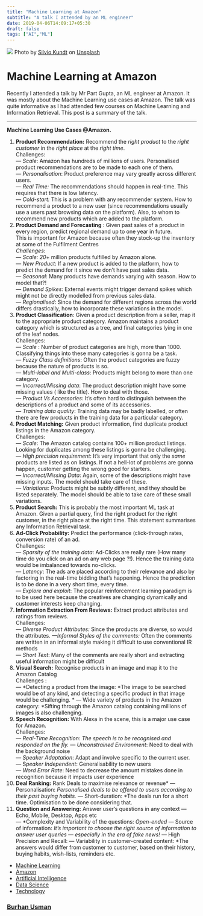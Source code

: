 ```yaml
---
title: "Machine Learning at Amazon"
subtitle: "A talk I attended by an ML engineer"
date: 2019-04-06T14:09:17+05:30
draft: false
tags: ["AI","ML"]
---
```


![](https://cdn-images-1.medium.com/max/800/0*lFUsPdusuKcqODJ7.)
<span class="figcaption_hack">Photo by [Silvio
Kundt](https://unsplash.com/@eskandthewood?utm_source=medium&utm_medium=referral)
on [Unsplash](https://unsplash.com/?utm_source=medium&utm_medium=referral)</span>

# Machine Learning at Amazon

Recently I attended a talk by Mr Part Gupta, an ML engineer at Amazon. It was
mostly about the Machine Learning use cases at Amazon. The talk was quite
informative as I had attended few courses on Machine Learning and Information
Retrieval. This post is a summary of the talk.

*****

**Machine Learning Use Cases @Amazon.**

1.  **Product Recommendation:** Recommend the *right product* to the *right
customer* in the *right place* at the *right time*. <br> Challenges:<br>  —
*Scale*: Amazon has hundreds of millions of users. Personalised product
recommendations are to be made to each one of them.<br>  — *Personalisation*:
Product preference may vary greatly across different users.<br>  — *Real Time:*
The recommendations should happen in real-time. This requires that there is low
latency.<br>  — *Cold-start:* This is a problem with any recommender system. How
to recommend a product to a new user (since recommendations usually use a users
past browsing data on the platform). Also, to whom to recommend new products
which are added to the platform.
1.  **Product Demand and Forecasting** : Given past sales of a product in every
region, predict regional demand up to one year in future. <br> This is important
for Amazon because often they stock-up the inventory at some of the Fulfilment
Centres<br> *Challenges*:<br>  — *Scale: 20*+ million products fulfilled by
Amazon alone.<br>  — *New Product*: If a new product is added to the platform,
how to predict the demand for it since we don’t have past sales data.<br>  —
*Seasonal*: Many products have demands varying with season. How to model
that?!<br>  — *Demand Spikes*: External events might trigger demand spikes which
might not be directly modelled from previous sales data.<br>  — *Regionalised*:
Since the demand for different regions across the world differs drastically, how
to incorporate these variations in the model.
1.  **Product Classification**: Given a product description from a seller, map it to
the appropriate product category. Amazon maintains a product category which is
structured as a tree, and final categories lying in one of the leaf nodes.<br>
Challenges: <br>  — *Scale* : Number of product categories are high, more than 1000. Classifying things into these many categories is gonna be a task.<br>  —
*Fuzzy Class definitions*: Often the product categories are fuzzy because the
nature of products is so. <br>  — *Multi-label and Multi-class*: Products might
belong to more than one category. <br>  — *Incorrect/Missing data*: The product
description might have some missing values ( like the title). How to deal with
those.<br>  — *Product Vs Accessories:* It’s often hard to distinguish between
the descriptions of a product and some of its accessories.<br>  — *Training data
quality*: Training data may be badly labelled, or often there are few products
in the training data for a particular category.
1.  **Product Matching:** Given product information, find duplicate product listings
in the Amazon category. <br> Challenges:<br>  — *Scale*: The Amazon catalog
contains 100+ million product listings. Looking for duplicates among these
listings is gonna be challenging.<br>  — *High precision requirement*: It’s very
important that only the *same* products are listed as on listings. If not a
hell-lot of problems are gonna happen, customer getting the wrong good for
starters.<br>  — *Incorrect/Missing Data*: Again, some of the descriptions might
have missing inputs. The model should take care of these.<br>  — *Variations*:
Products might be subtly different, and they should be listed separately. The
model should be able to take care of these small variations.
1.  **Product Search:** This is probably the most important ML task at Amazon. Given
a partial query, find the right product for the right customer, in the right
place at the right time. This statement summarises any Information Retrieval
task.
1.  **Ad-Click Probability:** Predict the performance (click-through rates,
conversion rate) of an ad. <br> Challenges:<br>  — *Sparsity of the training
data*: Ad-Clicks are really rare (How many time do you click on an ad on any web
page ?!). Hence the training data would be imbalanced towards no-clicks.<br>  —
*Latency*: The ads are placed according to their relevance and also by factoring
in the real-time bidding that’s happening. Hence the prediction is to be done in
a very short time, every time.<br>  — *Explore and exploit*: The popular
reinforcement learning paradigm is to be used here because the creatives are
changing dynamically and customer interests keep changing.
1.  **Information Extraction From Reviews:** Extract product attributes and ratings
from reviews.<br> Challenges: <br> *— Diverse Product Attributes:* Since the
products are diverse, so would the attributes. *—Informal Styles of the
comments:* Often the comments are written in an informal style making it
difficult to use conventional IR methods<br>  — *Short Text*: Many of the
comments are really short and extracting useful information might be difficult
1.  **Visual Search:** Recognise products in an image and map it to the Amazon
Catalog<br> Challenges : <br>  — *Detecting a product from the image: *The image
to be searched would be of any kind, and detecting a specific product in that
image would be challenging. * — Wide variety of products in the Amazon category:
*Sifting through the Amazon catalog containing millions of images is also
challenging.
1.  **Speech Recognition:** With Alexa in the scene, this is a major use case for
Amazon.<br> Challenges: <br>  — *Real-Time Recognition: *The speech is to be
recognised and responded on the fly.** — *Unconstrained Environment*: Need to
deal with the background noise<br>  — *Speaker Adaptation*: Adapt and involve
specific to the current user.<br>  — S*peaker Independent*: Generalisability to
new users<br>  — *Word Error Rate*: Need to decrease the amount mistakes done in
recognition because it impacts user experience
1.  **Deal Ranking:** Rank Deals to maximise relevance or revenue* —
Personalisation: *Personalised deals to be offered to users according to their
past buying habits.* — Short-duration: *The deals run for a short time.
Optimisation to be done considering that.
1.  **Question and Answering:**  Answer user’s questions in any context — Echo,
Mobile, Desktop, Apps etc<br>  — *Complexity and Variability of the questions:
*Open-ended* — Source of information: *It’s important to choose the right source
of information to answer user queries — especially in the era of fake news!* —
High Precision and Recall:  — Variability in customer-created content: *The
answers would differ from customer to customer, based on their history, buying
habits, wish-lists, reminders etc.

* [Machine Learning](https://medium.com/tag/machine-learning?source=post)
* [Amazon](https://medium.com/tag/amazon?source=post)
* [Artificial
Intelligence](https://medium.com/tag/artificial-intelligence?source=post)
* [Data Science](https://medium.com/tag/data-science?source=post)
* [Technology](https://medium.com/tag/technology?source=post)

### [Burhan Usman](https://medium.com/@burhanusman)
